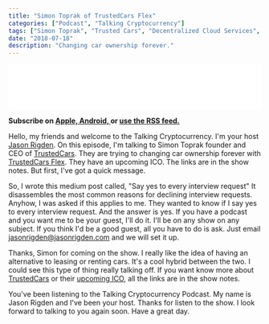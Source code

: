 ```yaml
---
title: "Simon Toprak of TrustedCars Flex"
categories: ["Podcast", "Talking Cryptocurrency"]
tags: ["Simon Toprak", "Trusted Cars", "Decentralized Cloud Services", "Cars", "TrustedCars Flex", "FLEX Token"]
date: "2018-07-18"
description: "Changing car ownership forever."
---
```

<iframe style="border: none" src="//html5-player.libsyn.com/embed/episode/id/6804445/height/90/theme/custom/autoplay/no/autonext/no/thumbnail/yes/preload/no/no_addthis/no/direction/backward/render-playlist/no/custom-color/87A93A/" height="90" width="100%" scrolling="no"  allowfullscreen webkitallowfullscreen mozallowfullscreen oallowfullscreen msallowfullscreen></iframe>


<p>
<strong>
Subscribe on 
        <a href="https://itunes.apple.com/us/podcast/talking-cryptocurrency/id1388099603?mt=2app=podcast">
            Apple,
        </a>
        <a href="https://www.google.com/podcasts?feed=aHR0cDovL3RhbGtpbmdjcnlwdG9jdXJyZW5jeS5saWJzeW4uY29tL3Jzcw%3D%3D">
          Android,
        </a>
        or
        <a href="http://talkingcryptocurrency.libsyn.com/rss">
          use the RSS feed.
         </a>
</strong>
</p>


Hello, my friends and welcome to the Talking Cryptocurrency. I'm your host <a href="https://twitter.com/mr_rigden">Jason Rigden</a>. On this episode, I'm talking to Simon Toprak founder and CEO of <a href="https://www.trustedcars.com/">TrustedCars</a>.  They are trying to changing car ownership forever with <a href="https://ico.trustedcars.com">TrustedCars Flex</a>. They have an upcoming ICO. The links are in the show notes. But first, I've got a quick message. 


So, I wrote this medium post called, "Say yes to every interview request" It disassembles the most common reasons for declining interview requests. Anyhow, I was asked if this applies to me. They wanted to know if I say yes to every interview request. And the answer is yes. If you have a podcast and you want me to be your guest, I'll do it. I'll be on any show on any subject. If you think I'd be a good guest, all you have to do is ask. Just email jasonrigden@jasonrigden.com and we will set it up.  

Thanks, Simon for coming on the show. I really like the idea of having an alternative to leasing or renting cars. It's a cool hybrid between the two. I could see this type of thing really talking off. If you want know more about <a href="https://www.trustedcars.com/">TrustedCars</a> or their <a href="https://ico.trustedcars.com">upcoming ICO</a>, all the links are in the show notes. 

You've been listening to the Talking Cryptocurrency Podcast. My name is Jason Rigden and I've been your host. Thanks for listen to the show. I look forward to talking to you again soon. Have a great day. 